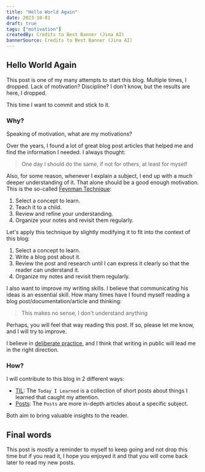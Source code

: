 ```yaml
---
title: "Hello World Again"
date: 2023-10-01
draft: true
tags: ["motivation"]
createdBy: Credits to Best Banner (Jina AI)
bannerSource: Credits to Best Banner (Jina AI)
---
```


## Hello World Again

This post is one of my many attempts to start this blog. Multiple times, I dropped. Lack of motivation? Discipline?
I don't know, but the results are here, I dropped.

This time I want to commit and stick to it.

### Why?

Speaking of motivation, what are my motivations?

Over the years, I found a lot of great blog post articles that helped me and find the information I needed.
I always thought:

> One day I should do the same, if not for others, at least for myself

Also, for some reason, whenever I explain a subject, I end up with a much deeper understanding of it.
That alone should be a good enough motivation. This is the so-called [Feynman Technique](https://fs.blog/2012/04/feynman-technique/):

1. Select a concept to learn.
2. Teach it to a child.
3. Review and refine your understanding.
4. Organize your notes and revisit them regularly.

Let's apply this technique by slightly modifying it to fit into the context of this blog:

1. Select a concept to learn.
2. Write a blog post about it.
3. Review the post and research until I can express it clearly so that the reader can understand it.
4. Organize my notes and revisit them regularly.

I also want to improve my writing skills. I believe that communicating his ideas is an essential skill.
How many times have I found myself reading a blog post/documentation/article and thinking:

> This makes no sense, I don't understand anything

Perhaps, you will feel that way reading this post. If so, please let me know, and I will try to improve.

I believe in [deliberate practice](https://en.wikipedia.org/wiki/Practice_(learning_method)), and I think that writing in public will lead me in the right direction.

### How?

I will contribute to this blog in 2 different ways:

* [TIL](/til/): The `Today I Learned` is a collection of short posts about things I learned that caught my attention.
* [Posts](/posts/): The `Posts` are more in-depth articles about a specific subject.

Both aim to bring valuable insights to the reader.

## Final words
This post is mostly a reminder to myself to keep going and not drop this time but if you read it, I hope you enjoyed it and that you will come back later to read my new posts.
